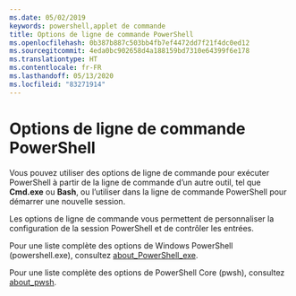 ```yaml
---
ms.date: 05/02/2019
keywords: powershell,applet de commande
title: Options de ligne de commande PowerShell
ms.openlocfilehash: 0b387b887c503bb4fb7ef4472dd7f21f4dc0ed12
ms.sourcegitcommit: 4eda0bc902658d4a188159bd7310e64399f6e178
ms.translationtype: HT
ms.contentlocale: fr-FR
ms.lasthandoff: 05/13/2020
ms.locfileid: "83271914"
---
```

# <a name="powershell-command-line-options"></a>Options de ligne de commande PowerShell

Vous pouvez utiliser des options de ligne de commande pour exécuter PowerShell à partir de la ligne de commande d’un autre outil, tel que **Cmd.exe** ou **Bash**, ou l’utiliser dans la ligne de commande PowerShell pour démarrer une nouvelle session.

Les options de ligne de commande vous permettent de personnaliser la configuration de la session PowerShell et de contrôler les entrées.

Pour une liste complète des options de Windows PowerShell (powershell.exe), consultez [about_PowerShell_exe](/powershell/module/Microsoft.PowerShell.Core/About/about_PowerShell_exe?view=powershell-5.1).

Pour une liste complète des options de PowerShell Core (pwsh), consultez [about_pwsh](/powershell/module/Microsoft.PowerShell.Core/About/about_pwsh).